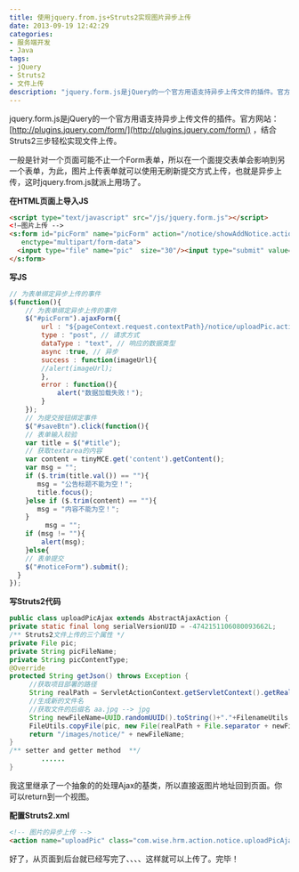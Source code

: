 ```yaml
---
title: 使用jquery.from.js+Struts2实现图片异步上传
date: 2013-09-19 12:42:29
categories: 
- 服务端开发
- Java
tags:
- jQuery
- Struts2
- 文件上传
description: "jquery.form.js是jQuery的一个官方用语支持异步上传文件的插件。官方网站：http://plugins.jquery.com/form/ ，结合Struts2三步轻松实现文件上传。"
---
```


jquery.form.js是jQuery的一个官方用语支持异步上传文件的插件。官方网站：[http://plugins.jquery.com/form/](http://plugins.jquery.com/form/) ，结合Struts2三步轻松实现文件上传。

一般是针对一个页面可能不止一个Form表单，所以在一个面提交表单会影响到另一个表单，为此，图片上传表单就可以使用无刷新提交方式上传，也就是异步上传，这时jquery.from.js就派上用场了。

**在HTML页面上导入JS**
```html
<script type="text/javascript" src="/js/jquery.form.js"></script>
<!—图片上传 -->
<s:form id="picForm" name="picForm" action="/notice/showAddNotice.action" method="post"
   enctype="multipart/form-data">
  <input type="file" name="pic"  size="30"/><input type="submit" value="上传"/>
</s:form>
```

**写JS**
```js
// 为表单绑定异步上传的事件
$(function(){
    // 为表单绑定异步上传的事件
    $("#picForm").ajaxForm({
        url : "${pageContext.request.contextPath}/notice/uploadPic.action", // 请求的url
        type : "post", // 请求方式
        dataType : "text", // 响应的数据类型
        async :true, // 异步
        success : function(imageUrl){
        //alert(imageUrl);
        },
        error : function(){
            alert("数据加载失败！");
        }
    });
    // 为提交按钮绑定事件
    $("#saveBtn").click(function(){
    // 表单输入较验
    var title = $("#title");
    // 获取textarea的内容
    var content = tinyMCE.get('content').getContent();
    var msg = "";
    if ($.trim(title.val()) == ""){
       msg = "公告标题不能为空！";
       title.focus();
    }else if ($.trim(content) == ""){
       msg = "内容不能为空！";
    }
         msg = "";
    if (msg != ""){
        alert(msg);
    }else{
    // 表单提交
    $("#noticeForm").submit();
  }
});
```

**写Struts2代码**
```java
public class uploadPicAjax extends AbstractAjaxAction {
private static final long serialVersionUID = -4742151106080093662L;
/** Struts2文件上传的三个属性 */
private File pic;
private String picFileName;
private String picContentType;
@Override
protected String getJson() throws Exception {
     //获取项目部署的路径
     String realPath = ServletActionContext.getServletContext().getRealPath("/images/notice");
     //生成新的文件名
     //获取文件的后缀名 aa.jpg --> jpg
     String newFileName=UUID.randomUUID().toString()+"."+FilenameUtils.getExtension(picFileName);
     FileUtils.copyFile(pic, new File(realPath + File.separator + newFileName));
     return "/images/notice/" + newFileName;
}
/** setter and getter method  **/
        ......
}
```
我这里继承了一个抽象的的处理Ajax的基类，所以直接返图片地址回到页面。你可以return到一个视图。

**配置Struts2.xml**
```html
<!-- 图片的异步上传 -->
<action name="uploadPic" class="com.wise.hrm.action.notice.uploadPicAjax"></action>
```

好了，从页面到后台就已经写完了、、、、这样就可以上传了。完毕！